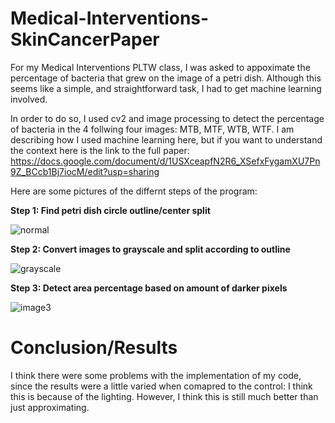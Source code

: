 # Medical-Interventions-SkinCancerPaper
For my Medical Interventions PLTW class, I was asked to appoximate the percentage of bacteria that grew on the image of a petri dish. Although this seems like a simple, and straightforward task, I had to get machine learning involved.

In order to do so, I used cv2 and image processing to detect the percentage of bacteria in the 4 follwing four images: MTB, MTF, WTB, WTF. I am describing how I used machine learning here, but if you want to understand the context here is the link to the full paper: https://docs.google.com/document/d/1USXceapfN2R6_XSefxFygamXU7Pn9Z_BCcb1Bj7iocM/edit?usp=sharing

Here are some pictures of the differnt steps of the program:

**Step 1: Find petri dish circle outline/center split**

![normal](https://user-images.githubusercontent.com/90977640/200098218-ce330da8-ff85-4fb5-9c58-c8ab2e38f041.jpg)

**Step 2: Convert images to grayscale and split according to outline**

![grayscale](https://user-images.githubusercontent.com/90977640/200098226-b69eea5e-5770-46cc-8e46-1d18a76d6f2a.jpg)


**Step 3: Detect area percentage based on amount of darker pixels**

![image3](https://user-images.githubusercontent.com/90977640/200098233-790eaefe-9fa3-4010-acfb-521793f69793.jpg)

# Conclusion/Results

I think there were some problems with the implementation of my code, since the results were a little varied when comapred to the control: I think this is because of the lighting. However, I think this is still much better than just approximating.
